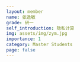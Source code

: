 ```yaml
---
layout: member
name: 张逸敏
grade: 研一
self_introduction: 隐私计算
img: assets/img/zym.jpg
importance: 1
category: Master Students
page: false
---
```


